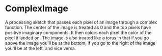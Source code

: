 # ComplexImage
A processing sketch that passes each pixel of an image through a complex function. The center of the image is treated as 0 and the top pixels have positive imaginary components. It then colors each pixel the color of the pixel it landed on. The image is also treated like a torus in that if you go above the image you'll be at the bottom, if you go to the right of the image you'll be at the left, and vice versa.
